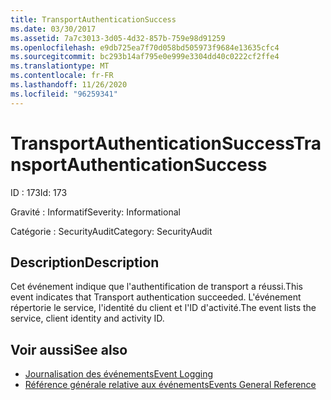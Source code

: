 ```yaml
---
title: TransportAuthenticationSuccess
ms.date: 03/30/2017
ms.assetid: 7a7c3013-3d05-4d32-857b-759e98d91259
ms.openlocfilehash: e9db725ea7f70d058bd505973f9684e13635cfc4
ms.sourcegitcommit: bc293b14af795e0e999e3304dd40c0222cf2ffe4
ms.translationtype: MT
ms.contentlocale: fr-FR
ms.lasthandoff: 11/26/2020
ms.locfileid: "96259341"
---
```

# <a name="transportauthenticationsuccess"></a><span data-ttu-id="0fbbc-102">TransportAuthenticationSuccess</span><span class="sxs-lookup"><span data-stu-id="0fbbc-102">TransportAuthenticationSuccess</span></span>

<span data-ttu-id="0fbbc-103">ID : 173</span><span class="sxs-lookup"><span data-stu-id="0fbbc-103">Id: 173</span></span>  
  
 <span data-ttu-id="0fbbc-104">Gravité : Informatif</span><span class="sxs-lookup"><span data-stu-id="0fbbc-104">Severity: Informational</span></span>  
  
 <span data-ttu-id="0fbbc-105">Catégorie : SecurityAudit</span><span class="sxs-lookup"><span data-stu-id="0fbbc-105">Category: SecurityAudit</span></span>  
  
## <a name="description"></a><span data-ttu-id="0fbbc-106">Description</span><span class="sxs-lookup"><span data-stu-id="0fbbc-106">Description</span></span>  

 <span data-ttu-id="0fbbc-107">Cet événement indique que l'authentification de transport a réussi.</span><span class="sxs-lookup"><span data-stu-id="0fbbc-107">This event indicates that Transport authentication succeeded.</span></span> <span data-ttu-id="0fbbc-108">L'événement répertorie le service, l'identité du client et l'ID d'activité.</span><span class="sxs-lookup"><span data-stu-id="0fbbc-108">The event lists the service, client identity and activity ID.</span></span>  
  
## <a name="see-also"></a><span data-ttu-id="0fbbc-109">Voir aussi</span><span class="sxs-lookup"><span data-stu-id="0fbbc-109">See also</span></span>

- [<span data-ttu-id="0fbbc-110">Journalisation des événements</span><span class="sxs-lookup"><span data-stu-id="0fbbc-110">Event Logging</span></span>](index.md)
- [<span data-ttu-id="0fbbc-111">Référence générale relative aux événements</span><span class="sxs-lookup"><span data-stu-id="0fbbc-111">Events General Reference</span></span>](events-general-reference.md)
